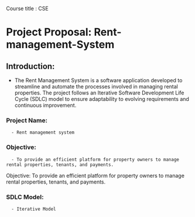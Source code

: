 Course title : CSE
# Project Proposal: Rent-management-System 
## Introduction:
   - The Rent Management System is a software application developed to streamline and automate the processes involved in managing rental properties. The project follows an Iterative Software Development Life Cycle (SDLC) model to ensure adaptability to evolving requirements and continuous improvement.
   ### Project Name: 
      - Rent management system
   ### Objective: 
      - To provide an efficient platform for property owners to manage rental properties, tenants, and payments.
Objective: To provide an efficient platform for property owners to manage rental properties, tenants, and payments.
   ### SDLC Model: 
      - Iterative Model 
##
